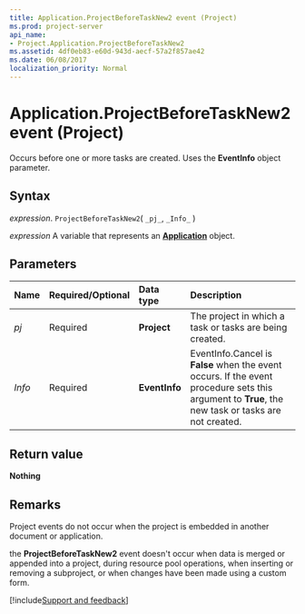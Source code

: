 ```yaml
---
title: Application.ProjectBeforeTaskNew2 event (Project)
ms.prod: project-server
api_name:
- Project.Application.ProjectBeforeTaskNew2
ms.assetid: 4df0eb83-e60d-943d-aecf-57a2f857ae42
ms.date: 06/08/2017
localization_priority: Normal
---
```



# Application.ProjectBeforeTaskNew2 event (Project)

Occurs before one or more tasks are created. Uses the **EventInfo** object parameter.


## Syntax

_expression_. `ProjectBeforeTaskNew2`( `_pj_`, `_Info_` )

_expression_ A variable that represents an **[Application](Project.Application.md)** object.


## Parameters



|Name|Required/Optional|Data type|Description|
|:-----|:-----|:-----|:-----|
| _pj_|Required|**Project**|The project in which a task or tasks are being created.|
| _Info_|Required|**EventInfo**|EventInfo.Cancel is **False** when the event occurs. If the event procedure sets this argument to **True**, the new task or tasks are not created.|

## Return value

**Nothing**


## Remarks

Project events do not occur when the project is embedded in another document or application.

the **ProjectBeforeTaskNew2** event doesn't occur when data is merged or appended into a project, during resource pool operations, when inserting or removing a subproject, or when changes have been made using a custom form.

[!include[Support and feedback](~/includes/feedback-boilerplate.md)]